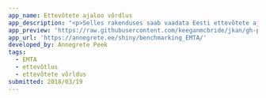 ```yaml
---
app_name: Ettevõtete ajaloo võrdlus
app_description: "<p>Selles rakenduses saab vaadata Eesti ettevõtete ajalugu. Põhineb EMTA avaldatud <a href=\"http://www.emta.ee/et/kontaktid-ja-ametist/maksulaekumine-statistika/tasutud-maksud-kaive-ja-tootajate-arv\" rel=\"nofollow\">kvartaalsetel andmetel.</a>\_Andmed on alates 2017. aasta algusest.</p>\n<p>In this app you can compare Estonian companies based on\_historical data. This is based on Tax and Customs Board\_<a href=\"https://www.emta.ee/et/kontaktid-ja-ametist/maksulaekumine-statistika/tasutud-maksud-kaive-ja-tootajate-arv\" rel=\"nofollow\">data</a>. Data starts from 2017."
app_preview: 'https://raw.githubusercontent.com/keeganmcbride/jkan/gh-pages/img/benchmarking.PNG'
app_url: 'https://annegrete.ee/shiny/benchmarking_EMTA/'
developed_by: Annegrete Peek
tags:
  - EMTA
  - ettevõtlus
  - ettevõtete võrldus
submitted: 2018/03/19
---
```


